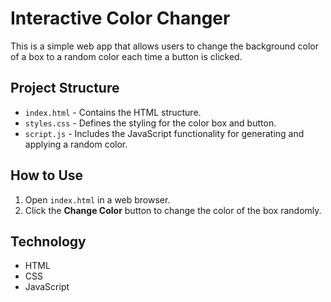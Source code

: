 # Interactive Color Changer

This is a simple web app that allows users to change the background color of a box to a random color each time a button is clicked.

## Project Structure

- `index.html` - Contains the HTML structure.
- `styles.css` - Defines the styling for the color box and button.
- `script.js` - Includes the JavaScript functionality for generating and applying a random color.

## How to Use

1. Open `index.html` in a web browser.
2. Click the **Change Color** button to change the color of the box randomly.

## Technology

- HTML
- CSS
- JavaScript
